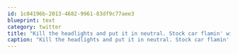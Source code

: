 ```yaml
---
id: 1c04196b-2013-4682-9961-83df9c77aee3
blueprint: text
category: twitter
title: "Kill the headlights and put it in neutral. Stock car flamin' with a loser and the cruise control"
caption: "Kill the headlights and put it in neutral. Stock car flamin' with a loser and the cruise control"
---
```

